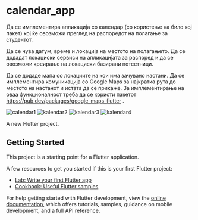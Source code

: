 # calendar_app
Да се имплементира апликација со календар (со користење на било кој пакет) кој ќе овозможи преглед на распоредот на полагање за студентот.



Да се чува датум, време и локација на местото на полагањето. Да се додадат локациски сервиси на апликацијата за распоред и да се овозможи креирање на локациски базирани потсетници.

Да се додаде мапа со локациите на кои има зачувано настани. Да се имплементира комуникација со Google Maps за најкратка рута до местото на настанот и истата да се прикаже. За имплементирање на оваа функционалност треба да се користи пакетот https://pub.dev/packages/google_maps_flutter .


![calendar1](https://github.com/user-attachments/assets/66582df1-8983-42cb-8bc4-56042f104788)
![kalendar2](https://github.com/user-attachments/assets/109447a4-29b0-4dec-90d0-8ee5b5e975f4)
![kalendar3](https://github.com/user-attachments/assets/ff903f9c-2bfa-401d-b304-1bb29045c265)
![kalendar4](https://github.com/user-attachments/assets/f9d5f4b2-b4bb-483d-ae26-e672b8110471)


A new Flutter project.

## Getting Started

This project is a starting point for a Flutter application.

A few resources to get you started if this is your first Flutter project:

- [Lab: Write your first Flutter app](https://docs.flutter.dev/get-started/codelab)
- [Cookbook: Useful Flutter samples](https://docs.flutter.dev/cookbook)

For help getting started with Flutter development, view the
[online documentation](https://docs.flutter.dev/), which offers tutorials,
samples, guidance on mobile development, and a full API reference.
